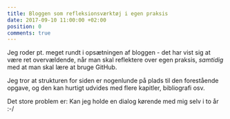 ```yaml
---
title: Bloggen som refleksionsværktøj i egen praksis
date: 2017-09-10 11:00:00 +02:00
position: 0
comments: true
---
```


Jeg roder pt. meget rundt i opsætningen af bloggen - det har vist sig at være ret overvældende, når man skal reflektere over egen praksis, <em>samtidig</em> med at man skal lære at bruge GitHub.

Jeg tror at strukturen for siden er nogenlunde på plads til den forestående opgave, og den kan hurtigt udvides med flere kapitler, bibliografi osv.

Det store problem er: Kan jeg holde en dialog kørende med mig selv i to år :-/
